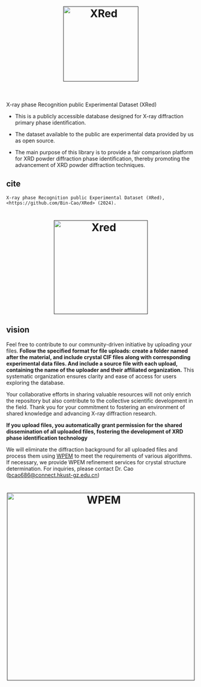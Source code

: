 
<h1 align="center">
  <a href=""><img src="https://github.com/Bin-Cao/XRed/assets/86995074/2017fb47-9a22-440c-9008-98a1f08dfa3c" alt="XRed" width="200"></a>
  <br>
  <br>
</h1>



X-ray phase Recognition public Experimental Dataset (XRed)

+ This is a publicly accessible database designed for X-ray diffraction primary phase identification. 

+ The dataset available to the public are experimental data provided by us as open source. 

+ The main purpose of this library is to provide a fair comparison platform for XRD powder diffraction phase identification, thereby promoting the advancement of XRD powder diffraction techniques.

## cite
    X-ray phase Recognition public Experimental Dataset (XRed), <https://github.com/Bin-Cao/XRed> (2024).


<h1 align="center">
  <a href=""><img src="https://github.com/Bin-Cao/XRed/assets/86995074/2a8138f8-7b7a-4e15-addb-ab32a1426308" alt="Xred" width="250"></a>
</h1>

## vision
Feel free to contribute to our community-driven initiative by uploading your files. **Follow the specified format for file uploads: create a folder named after the material, and include crystal CIF files along with corresponding experimental data files. And include a source file with each upload, containing the name of the uploader and their affiliated organization.** This systematic organization ensures clarity and ease of access for users exploring the database.

Your collaborative efforts in sharing valuable resources will not only enrich the repository but also contribute to the collective scientific development in the field. Thank you for your commitment to fostering an environment of shared knowledge and advancing X-ray diffraction research.

**If you upload files, you automatically grant permission for the shared dissemination of all uploaded files, fostering the development of XRD phase identification technology**

We will eliminate the diffraction background for all uploaded files and process them using [WPEM](https://github.com/Bin-Cao/WPEM) to meet the requirements of various algorithms. If necessary, we provide WPEM refinement services for crystal structure determination. For inquiries, please contact Dr. Cao (bcao686@connect.hkust-gz.edu.cn)


<h1 align="center">
  <a href=""><img src="https://github.com/Bin-Cao/WPEM/assets/86995074/65b44e3f-257b-4ea7-8b54-174a1359449f" alt="WPEM" width="500"></a>
</h1>


